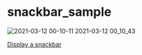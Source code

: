# snackbar_sample

![2021-03-12 00-10-11 2021-03-12 00_10_43](https://user-images.githubusercontent.com/38596913/110808574-78b28400-82c7-11eb-87b9-8089868808f2.gif)


[Display a snackbar](https://flutter.dev/docs/cookbook/design/snackbars)
